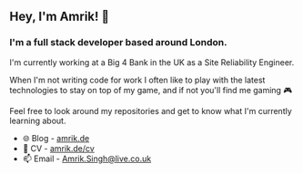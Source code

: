## Hey, I'm Amrik! 👋

### I'm a full stack developer based around London.
I'm currently working at a Big 4 Bank in the UK as a Site Reliability Engineer.

When I'm not writing code for work I often like to play with the latest technologies to stay on top of my game, and if not you'll find me gaming 🎮

Feel free to look around my repositories and get to know what I'm currently learning about.

- 🌐 Blog - [amrik.de](amrik.de)
- 📄 CV - [amrik.de/cv](amrik.de/cv)
- 📫 Email - [Amrik.Singh@live.co.uk](amrik.singh@live.co.uk)

<!--
**AmrikSD/AmrikSD** is a ✨ _special_ ✨ repository because its `README.md` (this file) appears on your GitHub profile.

Here are some ideas to get you started:

- 🔭 I’m currently working on ...
- 🌱 I’m currently learning ...
- 👯 I’m looking to collaborate on ...
- 🤔 I’m looking for help with ...
- 💬 Ask me about ...
- 📫 How to reach me: ...
- 😄 Pronouns: ...
- ⚡ Fun fact: ...
-->
